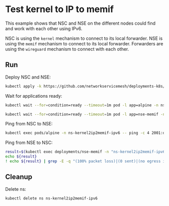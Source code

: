 # Test kernel to IP to memif

This example shows that NSC and NSE on the different nodes could find and work with each other using IPv6.

NSC is using the `kernel` mechanism to connect to its local forwarder.
NSE is using the `memif` mechanism to connect to its local forwarder.
Forwarders are using the `wireguard` mechanism to connect with each other.

## Run

Deploy NSC and NSE:
```bash
kubectl apply -k https://github.com/networkservicemesh/deployments-k8s/examples/features/ipv6/Kernel2IP2Memif_ipv6?ref=8a878079ef09ed733810a5e81683356b086ede17
```

Wait for applications ready:
```bash
kubectl wait --for=condition=ready --timeout=1m pod -l app=alpine -n ns-kernel2ip2memif-ipv6
```
```bash
kubectl wait --for=condition=ready --timeout=1m pod -l app=nse-memif -n ns-kernel2ip2memif-ipv6
```

Ping from NSC to NSE:
```bash
kubectl exec pods/alpine -n ns-kernel2ip2memif-ipv6 -- ping -c 4 2001:db8::
```

Ping from NSE to NSC:
```bash
result=$(kubectl exec deployments/nse-memif -n "ns-kernel2ip2memif-ipv6" -- vppctl ping 2001:db8::1 repeat 4)
echo ${result}
! echo ${result} | grep -E -q "(100% packet loss)|(0 sent)|(no egress interface)"
```

## Cleanup

Delete ns:
```bash
kubectl delete ns ns-kernel2ip2memif-ipv6
```
